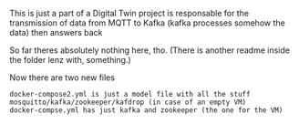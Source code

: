 This is just a part of a Digital Twin project is responsable for the transmission of data from MQTT to Kafka (kafka processes somehow the data) then answers back

So far theres absolutely nothing here, tho. (There is another readme inside the folder lenz with, something.)


Now there are two new files

	docker-compose2.yml is just a model file with all the stuff mosquitto/kafka/zookeeper/kafdrop (in case of an empty VM)
	docker-compse.yml has just kafka and zookeeper (the one for the VM)
